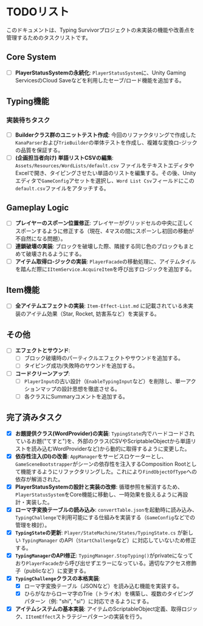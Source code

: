 # TODOリスト

このドキュメントは、Typing Survivorプロジェクトの未実装の機能や改善点を管理するためのタスクリストです。

## Core System

- [ ] **PlayerStatusSystemの永続化**: `PlayerStatusSystem`に、Unity Gaming ServicesのCloud Saveなどを利用したセーブ/ロード機能を追加する。

## Typing機能

### 実装待ちタスク
- [ ] **Builderクラス群のユニットテスト作成**: 今回のリファクタリングで作成した`KanaParser`および`TrieBuilder`の単体テストを作成し、複雑な変換ロ-ジックの品質を保証する。
- [ ] **(企画担当者向け) 単語リストCSVの編集**: `Assets/Resources/WordLists/default.csv` ファイルをテキストエディタやExcelで開き、タイピングさせたい単語のリストを編集する。その後、Unityエディタで`GameConfig`アセットを選択し、`Word List Csv`フィールドにこの`default.csv`ファイルをアタッチする。

## Gameplay Logic

- [ ] **プレイヤーのスポーン位置修正**: プレイヤーがグリッドセルの中央に正しくスポーンするように修正する（現在、4マスの間にスポーンし初回の移動が不自然になる問題）。
- [ ] **連鎖破壊の実装**: ブロックを破壊した際、隣接する同じ色のブロックもまとめて破壊されるようにする。
- [ ] **アイテム取得ロ-ジックの実装**: `PlayerFacade`の移動処理に、アイテムタイルを踏んだ際に`IItemService.AcquireItem`を呼び出すロ-ジックを追加する。

## Item機能
- [ ] **全アイテムエフェクトの実装**: `Item-Effect-List.md` に記載されている未実装のアイテム効果（Star, Rocket, 妨害系など）を実装する。

## その他

- [ ] **エフェクトとサウンド**:
    - [ ] ブロック破壊時のパーティクルエフェクトやサウンドを追加する。
    - [ ] タイピング成功/失敗時のサウンドを追加する。
- [ ] **コードクリーンアップ**:
    - [ ] `PlayerInput`の古い設計（`EnableTypingInput`など）を削除し、単一アクションマップの設計思想を徹底させる。
    - [ ] 各クラスにSummaryコメントを追加する。

## 完了済みタスク
- [x] **お題提供クラス(WordProvider)の実装**: `TypingState`内でハードコードされているお題("てすと")を、外部のクラス(CSVやScriptableObjectから単語リストを読み込むWordProviderなど)から動的に取得するように変更した。
- [x] **依存性注入(DI)の改善**: `AppManager`をサービスロケーターとし、`GameSceneBootstrapper`がシーンの依存性を注入するComposition Rootとして機能するようにリファクタリングした。これにより`FindObjectOfType`への依存が解消された。
- [x] **PlayerStatusSystemの設計と実装の改修**: 循環参照を解消するため、`PlayerStatusSystem`をCore機能に移動し、一時効果を扱えるように再設計・実装した。
- [x] **ローマ字変換テーブルの読み込み**: `convertTable.json`を起動時に読み込み、`TypingChallenge`で利用可能にする仕組みを実装する（`GameConfig`などでの管理を検討）。
- [x] **`TypingState`の更新**: `Player/StateMachine/States/TypingState.cs` が新しい `TypingManager` のAPI（`StartChallenge`など）に対応していないため修正する。
- [x] **`TypingManager`のAPI修正**: `TypingManager.StopTyping()`がprivateになっており`PlayerFacade`から呼び出せずエラーになっている。適切なアクセス修飾子（publicなど）に変更する。
- [x] **`TypingChallenge`クラスの本格実装**:
    - [x] ローマ字変換テーブル（JSONなど）を読み込む機能を実装する。
    - [x] ひらがなからローマ字のTrie（トライ木）を構築し、複数のタイピングパターン（例: "shi", "si"）に対応できるようにする。
- [x] **アイテムシステムの基本実装**: アイテムのScriptableObject定義、取得ロジック、`IItemEffect`ストラテジーパターンの実装を行う。
